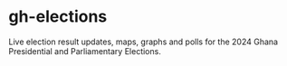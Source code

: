 # gh-elections
Live election result updates, maps, graphs and polls for the 2024 Ghana Presidential and Parliamentary Elections.
